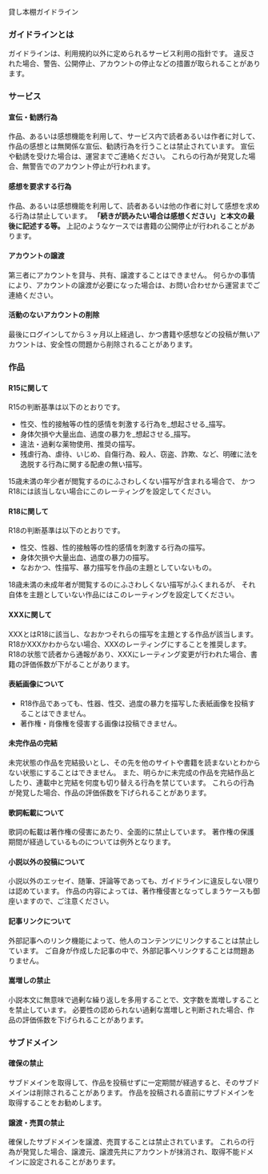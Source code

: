 貸し本棚ガイドライン

### ガイドラインとは

ガイドラインは、利用規約以外に定められるサービス利用の指針です。
違反された場合、警告、公開停止、アカウントの停止などの措置が取られることがあります。

### サービス

#### 宣伝・勧誘行為

作品、あるいは感想機能を利用して、サービス内で読者あるいは作者に対して、作品の感想とは無関係な宣伝、勧誘行為を行うことは禁止されています。
宣伝や勧誘を受けた場合は、運営までご連絡ください。
これらの行為が発覚した場合、無警告でのアカウント停止が行われます。

#### 感想を要求する行為

作品、あるいは感想機能を利用して、読者あるいは他の作者に対して感想を求める行為は禁止しています。
**「続きが読みたい場合は感想ください」と本文の最後に記述する等。**
上記のようなケースでは書籍の公開停止が行われることがあります。

#### アカウントの譲渡

第三者にアカウントを貸与、共有、譲渡することはできません。
何らかの事情により、アカウントの譲渡が必要になった場合は、お問い合わせから運営までご連絡ください。

#### 活動のないアカウントの削除

最後にログインしてから３ヶ月以上経過し、かつ書籍や感想などの投稿が無いアカウントは、安全性の問題から削除されることがあります。

### 作品

#### R15に関して

R15の判断基準は以下のとおりです。

- 性交、性的接触等の性的感情を刺激する行為を_想起させる_描写。
- 身体欠損や大量出血、過度の暴力を_想起させる_描写。
- 違法・過剰な薬物使用、推奨の描写。
- 残虐行為、虐待、いじめ、自傷行為、殺人、窃盗、詐欺、など、明確に法を逸脱する行為に関する配慮の無い描写。

15歳未満の年少者が閲覧するのにふさわしくない描写が含まれる場合で、 かつR18には該当しない場合にこのレーティングを設定してください。

#### R18に関して

R18の判断基準は以下のとおりです。

- 性交、性器、性的接触等の性的感情を刺激する行為の描写。
- 身体欠損や大量出血、過度の暴力の描写。
- なおかつ、性描写、暴力描写を作品の主題としていないもの。

18歳未満の未成年者が閲覧するのにふさわしくない描写がふくまれるが、 それ自体を主題としていない作品にはこのレーティングを設定してください。

#### XXXに関して

XXXとはR18に該当し、なおかつそれらの描写を主題とする作品が該当します。
R18かXXXかわからない場合、XXXのレーティングにすることを推奨します。 R18の状態で読者から通報があり、XXXにレーティング変更が行われた場合、書籍の評価係数が下がることがあります。

#### 表紙画像について

- R18作品であっても、性器、性交、過度の暴力を描写した表紙画像を投稿することはできません。
- 著作権・肖像権を侵害する画像は投稿できません。

#### 未完作品の完結

未完状態の作品を完結扱いとし、その先を他のサイトや書籍を読まないとわからない状態にすることはできません。 また、明らかに未完成の作品を完結作品としたり、連載中と完結を何度も切り替える行為を禁じています。 これらの行為が発覚した場合、作品の評価係数を下げられることがあります。

#### 歌詞転載について

歌詞の転載は著作権の侵害にあたり、全面的に禁止しています。
著作権の保護期間が経過しているものについては例外となります。

#### 小説以外の投稿について

小説以外のエッセイ、随筆、評論等であっても、ガイドラインに違反しない限りは認めています。
作品の内容によっては、著作権侵害となってしまうケースも御座いますので、ご注意ください。

#### 記事リンクについて

外部記事へのリンク機能によって、他人のコンテンツにリンクすることは禁止しています。 ご自身が作成した記事の中で、外部記事へリンクすることは問題ありません。

#### 嵩増しの禁止

小説本文に無意味で過剰な繰り返しを多用することで、文字数を嵩増しすることを禁止しています。 必要性の認められない過剰な嵩増しと判断された場合、作品の評価係数を下げられることがあります。

### サブドメイン

#### 確保の禁止

サブドメインを取得して、作品を投稿せずに一定期間が経過すると、そのサブドメインは削除されることがあります。 作品を投稿される直前にサブドメインを取得することをお勧めします。

#### 譲渡・売買の禁止

確保したサブドメインを譲渡、売買することは禁止されています。 これらの行為が発覚した場合、譲渡元、譲渡先共にアカウントが抹消され、取得不能ドメインに設定されることがあります。